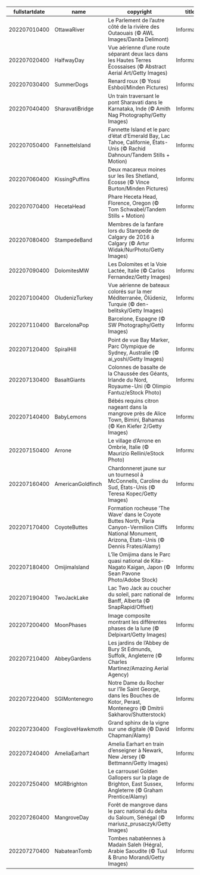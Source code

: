 |fullstartdate|name|copyright|title|image|
|--|--|--|--|--|
202207010400|OttawaRiver|Le Parlement de l’autre côté de la rivière des Outaouais (© AWL Images/Danita Delimont)|Information|![](/fr-CA/2022/07/202207010400OttawaRiver.jpg)|
202207020400|HalfwayDay|Vue aérienne d’une route séparant deux lacs dans les Hautes Terres Écossaises (© Abstract Aerial Art/Getty Images)|Information|![](/fr-CA/2022/07/202207020400HalfwayDay.jpg)|
202207030400|SummerDogs|Renard roux (© Yossi Eshbol/Minden Pictures)|Information|![](/fr-CA/2022/07/202207030400SummerDogs.jpg)|
202207040400|SharavatiBridge|Un train traversant le pont Sharavati dans le Karnataka, Inde (© Amith Nag Photography/Getty Images)|Information|![](/fr-CA/2022/07/202207040400SharavatiBridge.jpg)|
202207050400|FannetteIsland|Fannette Island et le parc d’état d’Emerald Bay, Lac Tahoe, Californie, États-Unis (© Rachid Dahnoun/Tandem Stills + Motion)|Information|![](/fr-CA/2022/07/202207050400FannetteIsland.jpg)|
202207060400|KissingPuffins|Deux macareux moines sur les îles Shetland, Écosse (© Vince Burton/Minden Pictures)|Information|![](/fr-CA/2022/07/202207060400KissingPuffins.jpg)|
202207070400|HecetaHead|Phare Heceta Head, Florence, Oregon (© Tom Schwabel/Tandem Stills + Motion)|Information|![](/fr-CA/2022/07/202207070400HecetaHead.jpg)|
202207080400|StampedeBand|Membres de la fanfare lors du Stampede de Calgary de 2016 à Calgary (© Artur Widak/NurPhoto/Getty Images)|Information|![](/fr-CA/2022/07/202207080400StampedeBand.jpg)|
202207090400|DolomitesMW|Les Dolomites et la Voie Lactée, Italie (© Carlos Fernandez/Getty Images)|Information|![](/fr-CA/2022/07/202207090400DolomitesMW.jpg)|
202207100400|OludenizTurkey|Vue aérienne de bateaux colorés sur la mer Méditerranée, Ölüdeniz, Turquie (© den-belitsky/Getty Images)|Information|![](/fr-CA/2022/07/202207100400OludenizTurkey.jpg)|
202207110400|BarcelonaPop|Barcelone, Espagne (© SW Photography/Getty Images)|Information|![](/fr-CA/2022/07/202207110400BarcelonaPop.jpg)|
202207120400|SpiralHill|Point de vue Bay Marker, Parc Olympique de Sydney, Australie (© ai_yoshi/Getty Images)|Information|![](/fr-CA/2022/07/202207120400SpiralHill.jpg)|
202207130400|BasaltGiants|Colonnes de basalte de la Chaussée des Géants, Irlande du Nord, Royaume-Uni (© Olimpio Fantuz/eStock Photo)|Information|![](/fr-CA/2022/07/202207130400BasaltGiants.jpg)|
202207140400|BabyLemons|Bébés requins citron nageant dans la mangrove près de Alice Town, Bimini, Bahamas (© Ken Kiefer 2/Getty Images)|Information|![](/fr-CA/2022/07/202207140400BabyLemons.jpg)|
202207150400|Arrone|Le village d’Arrone en Ombrie, Italie (© Maurizio Rellini/eStock Photo)|Information|![](/fr-CA/2022/07/202207150400Arrone.jpg)|
202207160400|AmericanGoldfinch|Chardonneret jaune sur un tournesol à McConnells, Caroline du Sud, États-Unis (© Teresa Kopec/Getty Images)|Information|![](/fr-CA/2022/07/202207160400AmericanGoldfinch.jpg)|
202207170400|CoyoteButtes|Formation rocheuse 'The Wave’ dans le Coyote Buttes North, Paria Canyon-Vermilion Cliffs National Monument, Arizona, États-Unis (© Dennis Frates/Alamy)|Information|![](/fr-CA/2022/07/202207170400CoyoteButtes.jpg)|
202207180400|OmijimaIsland|L’île Omijima dans le Parc quasi national de Kita-Nagato Kaigan, Japon (© Sean Pavone Photo/Adobe Stock)|Information|![](/fr-CA/2022/07/202207180400OmijimaIsland.jpg)|
202207190400|TwoJackLake|Lac Two Jack au coucher du soleil, parc national de Banff, Alberta (© SnapRapid/Offset)|Information|![](/fr-CA/2022/07/202207190400TwoJackLake.jpg)|
202207200400|MoonPhases|Image composite montrant les différentes phases de la lune (© Delpixart/Getty Images)|Information|![](/fr-CA/2022/07/202207200400MoonPhases.jpg)|
202207210400|AbbeyGardens|Les jardins de l’Abbey de Bury St Edmunds, Suffolk, Angleterre (© Charles Martinez/Amazing Aerial Agency)|Information|![](/fr-CA/2022/07/202207210400AbbeyGardens.jpg)|
202207220400|SGIMontenegro|Notre Dame du Rocher sur l’île Saint George, dans les Bouches de Kotor, Perast, Montenegro (© Dmitrii Sakharov/Shutterstock)|Information|![](/fr-CA/2022/07/202207220400SGIMontenegro.jpg)|
202207230400|FoxgloveHawkmoth|Grand sphinx de la vigne sur une digitale (© David Chapman/Alamy)|Information|![](/fr-CA/2022/07/202207230400FoxgloveHawkmoth.jpg)|
202207240400|AmeliaEarhart|Amelia Earhart en train d’enseigner à Newark, New Jersey (© Bettmann/Getty Images)|Information|![](/fr-CA/2022/07/202207240400AmeliaEarhart.jpg)|
202207250400|MGRBrighton|Le carrousel Golden Gallopers sur la plage de Brighton, East Sussex, Angleterre (© Graham Prentice/Alamy)|Information|![](/fr-CA/2022/07/202207250400MGRBrighton.jpg)|
202207260400|MangroveDay|Forêt de mangrove dans le parc national du delta du Saloum, Sénégal (© mariusz_prusaczyk/Getty Images)|Information|![](/fr-CA/2022/07/202207260400MangroveDay.jpg)|
202207270400|NabateanTomb|Tombes nabatéennes à Madain Saleh (Hégra), Arabie Saoudite (© Tuul & Bruno Morandi/Getty Images)|Information|![](/fr-CA/2022/07/202207270400NabateanTomb.jpg)|
